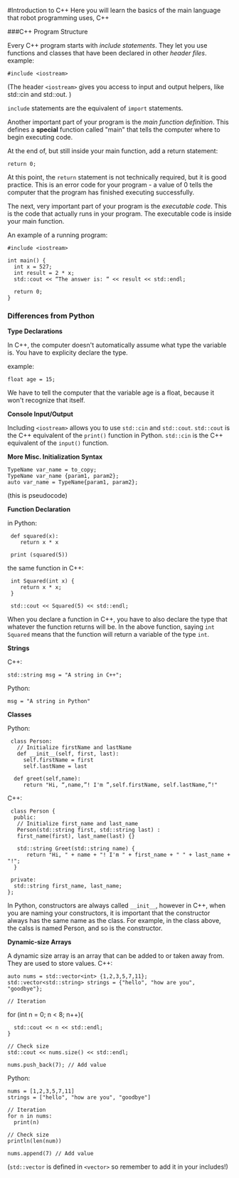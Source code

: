 #Introduction to C++
Here you will learn the basics of the main language that robot programming uses, C++

###C++ Program Structure

Every C++ program starts with *include statements*. They let you use functions and classes that have been declared in other *header files*. 
  example:
    
    #include <iostream>

(The header `<iostream>` gives you access to input and output helpers, like std::cin and std::out. )

`include` statements are the equivalent of `import` statements. 

Another important part of your program is the *main function definition*. This defines a **special** function called "main" that tells the computer where to begin executing code. 

At the end of, but still inside your main function, add a return statement:
    
    return 0;

At this point, the `return` statement is not technically required, but it is good practice. This is an error code for your program - a value of 0 tells the computer that the program has finished executing successfully. 

The next, very important part of your program is the *executable code*. This is the code that actually runs in your program. The executable code is inside your main function. 

An example of a running program:

    #include <iostream>

    int main() {
      int x = 527;
      int result = 2 * x;
      std::cout << “The answer is: “ << result << std::endl;

      return 0;
    }

### Differences from Python

**Type Declarations**

In C++, the computer doesn't automatically assume what type the variable is. You have to explicity declare the type. 

example:
    
    float age = 15;

We have to tell the computer that the variable age is a float, because it won't recognize that itself. 

**Console Input/Output**

Including `<iostream>` allows you to use `std::cin` and `std::cout`. `std::cout` is the C++ equivalent of the `print()` function in Python. `std::cin` is the C++ equivalent of the `input()` function. 

**More Misc. Initialization Syntax** 

    TypeName var_name = to_copy;
    TypeName var_name {param1, param2};
    auto var_name = TypeName{param1, param2};

(this is pseudocode)

**Function Declaration**

 in Python:

     def squared(x):
     	return x * x

     print (squared(5))

 the same function in C++:

     int Squared(int x) {
     	return x * x;
     }

     std::cout << Squared(5) << std::endl;

When you declare a function in C++, you have to also declare the type that whatever the function returns will be. In the above function, saying `int Squared` means that the function will return a variable of the type `int`.

**Strings**

C++:

    std::string msg = "A string in C++";

Python: 

    msg = "A string in Python"
 
**Classes**

Python: 

     class Person:
       // Initialize firstName and lastName
       def __init__(self, first, last):
         self.firstName = first
         self.lastName = last

      def greet(self,name):
         return "Hi, “,name,”! I'm ”,self.firstName, self.lastName,”!"

C++:

     class Person {
      public:
       // Initialize first_name and last_name
       Person(std::string first, std::string last) : 
       first_name(first), last_name(last) {}

       std::string Greet(std::string name) {
          return "Hi, " + name + "! I'm " + first_name + " " + last_name + "!";
      }
  
     private:
      std::string first_name, last_name;
    };

In Python, constructors are always called `__init__`, however in C++, when you are naming your constructors, it is important that the constructor always has the same name as the class. For example, in the class above, the calss is named Person, and so is the constructor. 

**Dynamic-size Arrays**

A dynamic size array is an array that can be added to or taken away from. They are used to store values. 
C++:

    auto nums = std::vector<int> {1,2,3,5,7,11};
    std::vector<std::string> strings = {"hello", "how are you", "goodbye"};

    // Iteration
for (int n = 0; n < 8; n++){

      std::cout << n << std::endl;
    }

    // Check size
    std::cout << nums.size() << std::endl;

    nums.push_back(7); // Add value

Python:

    nums = [1,2,3,5,7,11]
    strings = ["hello", "how are you", "goodbye"]

    // Iteration
    for n in nums:
      print(n)

    // Check size
    println(len(num))

    nums.append(7) // Add value

(`std::vector` is defined in `<vector>` so remember to add it in your includes!)
